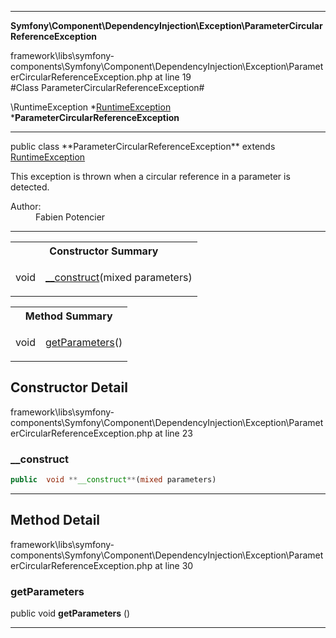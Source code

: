 
- - -

**Symfony\Component\DependencyInjection\Exception\ParameterCircularReferenceException**
<div class="location">framework\libs\symfony-components\Symfony\Component\DependencyInjection\Exception\ParameterCircularReferenceException.php at line 19</div>
#Class ParameterCircularReferenceException#

\RuntimeException
*<a href="https://github.com/JeyDotC/Hirudo-docs/blob/master/symfony/component/dependencyinjection/exception/runtimeexception.html">RuntimeException</a>
        ***ParameterCircularReferenceException**


- - -

<p class="signature">public  class **ParameterCircularReferenceException**
extends <a href="https://github.com/JeyDotC/Hirudo-docs/blob/master/symfony/component/dependencyinjection/exception/runtimeexception.html">RuntimeException</a>

</p>

<div class="comment" id="overview_description"><p>This exception is thrown when a circular reference in a parameter is detected.</p></div>

<dl>
<dt>Author:</dt>
<dd>Fabien Potencier <fabien@symfony.com></dd>
</dl>

- - -

<table id="summary_constructor">
<tr><th colspan="2">Constructor Summary</th></tr>
<tr>
<td class="type"> void</td>
<td class="description"><p class="name"><a href="#__construct">__construct</a>(mixed parameters)</p></td>
</tr>
</table>

<table id="summary_method">
<tr><th colspan="2">Method Summary</th></tr>
<tr>
<td class="type">  void</td>
<td class="description"><p class="name"><a href="#getparameters">getParameters</a>()</p></td>
</tr>
</table>

<h2 id="detail_method">Constructor Detail</h2>
<div class="location">framework\libs\symfony-components\Symfony\Component\DependencyInjection\Exception\ParameterCircularReferenceException.php at line 23</div>
<h3 id="__construct()">__construct</h3>

```php
public  void **__construct**(mixed parameters)
```
<div class="details">
</div>

- - -

<h2 id="detail_method">Method Detail</h2>
<div class="location">framework\libs\symfony-components\Symfony\Component\DependencyInjection\Exception\ParameterCircularReferenceException.php at line 30</div>
<h3 id="getParameters()">getParameters</h3>

public  void **getParameters** ()<div class="details">
</div>

- - -

